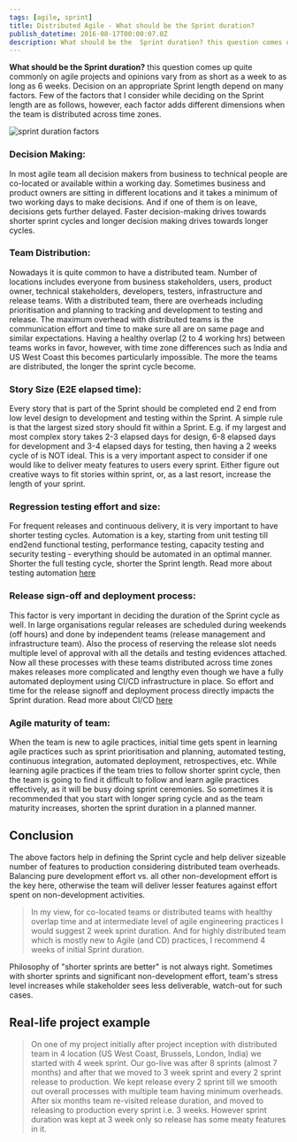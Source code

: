 ```yaml
---
tags: [agile, sprint]
title: Distributed Agile - What should be the Sprint duration?
publish_datetime: 2016-08-17T00:00:07.0Z
description: What should be the  Sprint duration? this question comes up quite commonly on agile projects and opinions vary from as short as a week to as long as 6 weeks. Decision on an appropriate Sprint length depend on many factors. Few of the factors that I consider while deciding on the Sprint length are as follows, however, each factor adds different dimensions when the team is distributed across time zones.
---
```


**What should be the  Sprint duration?** this question comes up quite commonly on agile projects and opinions vary from as short as a week to as long as 6 weeks. Decision on an appropriate Sprint length depend on many factors. Few of the factors that I consider while deciding on the Sprint length are as follows, however, each factor adds different dimensions when the team is distributed across time zones.


![sprint duration factors](ref:images:posts/what-should-be-the-sprint-duration/what-should-be-the-sprint-duration.png)


### Decision Making:
 
In most agile team all decision makers from business to technical people are co-located or available within a working day. Sometimes business and product owners are sitting in different locations and it takes a minimum of two working days to make decisions. And if one of them is on leave, decisions gets further delayed. Faster decision-making drives towards shorter sprint cycles and longer decision making drives towards longer cycles.

### Team Distribution: 

Nowadays it is quite common to have a distributed team. Number of locations includes everyone from business stakeholders, users, product owner, technical stakeholders, developers, testers, infrastructure and release teams. With a  distributed team, there are overheads including prioritisation and planning to tracking and  development to testing and release. The maximum overhead with distributed teams is the communication effort and time to make sure all are on same page and similar expectations. Having a healthy overlap (2 to 4 working hrs) between teams works in favor, however, with time zone differences such as India and US West Coast this becomes particularly impossible. The more the teams are distributed, the longer the sprint cycle become.


### Story Size (E2E elapsed time):

Every story that is part of the Sprint should be completed end 2 end from low level design to development and testing within the Sprint. A simple rule is  that the largest sized story should fit within a Sprint. E.g. if my largest and most complex story takes 2-3 elapsed days for design,  6-8 elapsed days for development and 3-4 elapsed days for testing, then having a 2 weeks cycle of is NOT ideal. This is a very important aspect to consider if one would like to deliver meaty features to users every sprint. Either figure out creative ways to fit stories within sprint, or, as a last resort, increase the length of your sprint.

### Regression testing effort and size: 

For frequent releases and continuous delivery, it is very important to have shorter testing cycles. Automation is a key, starting from unit testing till end2end functional testing, performance testing, capacity testing and security testing - everything should be automated in an optimal manner. Shorter the full testing cycle, shorter the Sprint length. Read more about testing automation [here](https://www.thoughtworks.com/insights/blog/guidelines-structuring-automated-tests)

### Release sign-off and deployment process: 

This factor is very important in deciding the duration of the Sprint cycle as well. In large organisations regular releases are scheduled during weekends (off hours) and done by independent teams (release management and infrastructure team). Also the process of reserving the release slot needs multiple level of approval with all the details and testing evidences attached. Now all these processes with these teams distributed across time zones makes releases more complicated and lengthy even though we have a fully automated deployment using CI/CD infrastructure in place. So effort and time for the release signoff and deployment process directly impacts the Sprint duration. Read more about CI/CD [here](http://www.slideshare.net/gsluthra/recipes-for-continuous-delivery)

### Agile maturity of team:

When the team is new to agile practices, initial time gets spent in learning agile practices such as sprint prioritisation and planning, automated testing, continuous integration, automated deployment, retrospectives, etc. While learning agile practices if the team tries to follow shorter sprint cycle, then the team is going to find it difficult to follow and learn agile practices effectively, as it will be busy doing sprint ceremonies. So sometimes it is recommended that you start with longer spring cycle and as the team maturity increases, shorten the sprint duration in a planned manner. 


## Conclusion

The above factors help in defining the Sprint cycle and help deliver sizeable number of features to production considering distributed team overheads. Balancing pure development effort vs. all other non-development effort is the key here, otherwise the team will deliver lesser features against effort spent on non-development activities.

> In my view, for co-located teams or distributed teams with healthy overlap time and at intermediate level of agile engineering practices I would suggest 2 week sprint duration. And for highly distributed team which is mostly new to Agile (and CD) practices, I recommend 4 weeks of initial Sprint duration.

Philosophy of "shorter sprints are better" is not always right. Sometimes with shorter sprints and significant non-development effort, team's stress level increases while stakeholder sees less deliverable, watch-out for such cases. 

## Real-life project example

> On one of my project initially after project inception with distributed team in 4 location (US West Coast, Brussels, London, India) we started with 4 week sprint. Our go-live was after 8 sprints (almost 7 months) and after that we moved to 3 week sprint and every 2 sprint release to production. We kept release every 2 sprint till we smooth out overall processes with multiple team having minimum overheads. After six months team re-visited release duration, and moved to releasing to production every sprint i.e. 3 weeks. However sprint duration was kept at 3 week only so release has some meaty features in it. 
